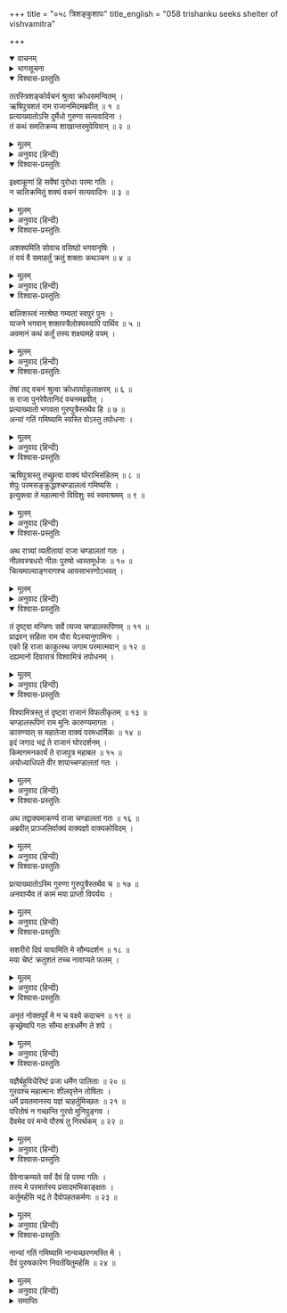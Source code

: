 +++
title = "०५८ त्रिशङ्कुशापः"
title_english = "058 trishanku seeks shelter of vishvamitra"

+++
<details open><summary>वाचनम्</summary>
<div caption="श्रीराम-हरिसीताराममूर्ति-घनपाठिभ्यां वचनम्" class="audioEmbed" src="https://archive.org/download/Ramayana-recitation-Sriram-harisItArAmamUrti-Ghanapaati-v2/Kanda_1/Kanda_1_BK-058-Thrishanku_Shapaha.mp3"></div>
</details>

<details><summary>भागसूचना</summary>

58. वसिष्ठ ऋषिके पुत्रोंका त्रिशंकुको डाँट बताकर घर लौटनेके लिये आज्ञा देना तथा उन्हें दूसरा पुरोहित बनानेके लिये उद्यत देख शाप-प्रदान और उनके शापसे चाण्डाल हुए त्रिशंकुका विश्वामित्रजीकी शरणमें जाना
</details>

<details open><summary>विश्वास-प्रस्तुतिः</summary>

ततस्त्रिशङ्कोर्वचनं श्रुत्वा क्रोधसमन्वितम् ।  
ऋषिपुत्रशतं राम राजानमिदमब्रवीत् ॥ १ ॥  
प्रत्याख्यातोऽसि दुर्मेधो गुरुणा सत्यवादिना ।  
तं कथं समतिक्रम्य शाखान्तरमुपेयिवान् ॥ २ ॥
</details>

<details><summary>मूलम्</summary>

ततस्त्रिशङ्कोर्वचनं श्रुत्वा क्रोधसमन्वितम् ।  
ऋषिपुत्रशतं राम राजानमिदमब्रवीत् ॥ १ ॥  
प्रत्याख्यातोऽसि दुर्मेधो गुरुणा सत्यवादिना ।  
तं कथं समतिक्रम्य शाखान्तरमुपेयिवान् ॥ २ ॥
</details>

<details><summary>अनुवाद (हिन्दी)</summary>

रघुनन्दन! राजा त्रिशंकुका यह वचन सुनकर वसिष्ठ मुनिके वे सौ पुत्र कुपित हो उनसे इस प्रकार बोले— ‘दुर्बुद्धे! तुम्हारे सत्यवादी गुरुने जब तुम्हें मना कर दिया है, तब तुमने उनका उल्लङ्घन करके दूसरी शाखाका आश्रय कैसे लिया? ॥ १-२ ॥
</details>

<details open><summary>विश्वास-प्रस्तुतिः</summary>

इक्ष्वाकूणां हि सर्वेषां पुरोधाः परमा गतिः ।  
न चातिक्रमितुं शक्यं वचनं सत्यवादिनः ॥ ३ ॥
</details>

<details><summary>मूलम्</summary>

इक्ष्वाकूणां हि सर्वेषां पुरोधाः परमा गतिः ।  
न चातिक्रमितुं शक्यं वचनं सत्यवादिनः ॥ ३ ॥
</details>

<details><summary>अनुवाद (हिन्दी)</summary>

‘समस्त इक्ष्वाकुवंशी क्षत्रियोंके लिये पुरोहित वसिष्ठजी ही परमगति हैं । उन सत्यवादी महात्माकी बातको कोई अन्यथा नहीं कर सकता ॥ ३ ॥
</details>

<details open><summary>विश्वास-प्रस्तुतिः</summary>

अशक्यमिति सोवाच वसिष्ठो भगवानृषिः ।  
तं वयं वै समाहर्तुं क्रतुं शक्ताः कथञ्चन ॥ ४ ॥
</details>

<details><summary>मूलम्</summary>

अशक्यमिति सोवाच वसिष्ठो भगवानृषिः ।  
तं वयं वै समाहर्तुं क्रतुं शक्ताः कथञ्चन ॥ ४ ॥
</details>

<details><summary>अनुवाद (हिन्दी)</summary>

‘जिस यज्ञकर्मको उन भगवान् वसिष्ठमुनिने असम्भव बताया है, उसे हमलोग कैसे कर सकते हैं ॥ ४ ॥
</details>

<details open><summary>विश्वास-प्रस्तुतिः</summary>

बालिशस्त्वं नरश्रेष्ठ गम्यतां स्वपुरं पुनः ।  
याजने भगवान् शक्तस्त्रैलोक्यस्यापि पार्थिव ॥ ५ ॥  
अवमानं कथं कर्तुं तस्य शक्ष्यामहे वयम् ।
</details>

<details><summary>मूलम्</summary>

बालिशस्त्वं नरश्रेष्ठ गम्यतां स्वपुरं पुनः ।  
याजने भगवान् शक्तस्त्रैलोक्यस्यापि पार्थिव ॥ ५ ॥  
अवमानं कथं कर्तुं तस्य शक्ष्यामहे वयम् ।
</details>

<details><summary>अनुवाद (हिन्दी)</summary>

‘नरश्रेष्ठ! तुम अभी नादान हो, अपने नगरको लौट जाओ । पृथ्वीनाथ! भगवान् वसिष्ठ तीनों लोकोंका यज्ञ करानेमें समर्थ हैं, हमलोग उनका अपमान कैसे कर सकेंगे’ ॥ ५ १/२ ॥
</details>

<details open><summary>विश्वास-प्रस्तुतिः</summary>

तेषां तद् वचनं श्रुत्वा क्रोधपर्याकुलाक्षरम् ॥ ६ ॥  
स राजा पुनरेवैतानिदं वचनमब्रवीत् ।  
प्रत्याख्यातो भगवता गुरुपुत्रैस्तथैव हि ॥ ७ ॥  
अन्यां गतिं गमिष्यामि स्वस्ति वोऽस्तु तपोधनाः ।
</details>

<details><summary>मूलम्</summary>

तेषां तद् वचनं श्रुत्वा क्रोधपर्याकुलाक्षरम् ॥ ६ ॥  
स राजा पुनरेवैतानिदं वचनमब्रवीत् ।  
प्रत्याख्यातो भगवता गुरुपुत्रैस्तथैव हि ॥ ७ ॥  
अन्यां गतिं गमिष्यामि स्वस्ति वोऽस्तु तपोधनाः ।
</details>

<details><summary>अनुवाद (हिन्दी)</summary>

गुरुपुत्रोंका वह क्रोधयुक्त वचन सुनकर राजा त्रिशंकुने पुनः उनसे इस प्रकार कहा—‘तपोधनो! भगवान् वसिष्ठने तो मुझे ठुकरा ही दिया था, आप गुरुपुत्रगण भी मेरी प्रार्थना नहीं स्वीकार कर रहे हैं; अतः आपका कल्याण हो, अब मैं दूसरे किसीकी शरणमें जाऊँगा’ ॥
</details>

<details open><summary>विश्वास-प्रस्तुतिः</summary>

ऋषिपुत्रास्तु तच्छ्रुत्वा वाक्यं घोराभिसंहितम् ॥ ८ ॥  
शेपुः परमसङ्क्रुद्धाश्चण्डालत्वं गमिष्यसि ।  
इत्युक्त्वा ते महात्मानो विविशुः स्वं स्वमाश्रमम् ॥ ९ ॥
</details>

<details><summary>मूलम्</summary>

ऋषिपुत्रास्तु तच्छ्रुत्वा वाक्यं घोराभिसंहितम् ॥ ८ ॥  
शेपुः परमसङ्क्रुद्धाश्चण्डालत्वं गमिष्यसि ।  
इत्युक्त्वा ते महात्मानो विविशुः स्वं स्वमाश्रमम् ॥ ९ ॥
</details>

<details><summary>अनुवाद (हिन्दी)</summary>

त्रिशंकुका यह घोर अभिसंधिपूर्ण वचन सुनकर महर्षिके पुत्रोंने अत्यन्त कुपित हो उन्हें शाप दे दिया—‘अरे! जा तू चाण्डाल हो जायगा ।’ ऐसा कहकर वे महात्मा अपने-अपने आश्रममें प्रविष्ट हो गये ॥ ८-९ ॥
</details>

<details open><summary>विश्वास-प्रस्तुतिः</summary>

अथ रात्र्यां व्यतीतायां राजा चण्डालतां गतः ।  
नीलवस्त्रधरो नीलः पुरुषो ध्वस्तमूर्धजः ॥ १० ॥  
चित्यमाल्याङ्गरागश्च आयसाभरणोऽभवत् ।
</details>

<details><summary>मूलम्</summary>

अथ रात्र्यां व्यतीतायां राजा चण्डालतां गतः ।  
नीलवस्त्रधरो नीलः पुरुषो ध्वस्तमूर्धजः ॥ १० ॥  
चित्यमाल्याङ्गरागश्च आयसाभरणोऽभवत् ।
</details>

<details><summary>अनुवाद (हिन्दी)</summary>

तदनन्तर रात व्यतीत होते ही राजा त्रिशंकु चाण्डाल हो गये । उनके शरीरका रंग नीला हो गया । कपड़े भी नीले हो गये । प्रत्येक अंगमें रुक्षता आ गयी । सिरके बाल छोटे-छोटे हो गये । सारे शरीरमें चिताकी राख-सी लिपट गयी । विभिन्न अंगोंमें यथास्थान लोहेके गहने पड़ गये ॥ १० १/२ ॥
</details>

<details open><summary>विश्वास-प्रस्तुतिः</summary>

तं दृष्ट्वा मन्त्रिणः सर्वे त्यज्य चण्डालरूपिणम् ॥ ११ ॥  
प्राद्रवन् सहिता राम पौरा येऽस्यानुगामिनः ।  
एको हि राजा काकुत्स्थ जगाम परमात्मवान् ॥ १२ ॥  
दह्यमानो दिवारात्रं विश्वामित्रं तपोधनम् ।
</details>

<details><summary>मूलम्</summary>

तं दृष्ट्वा मन्त्रिणः सर्वे त्यज्य चण्डालरूपिणम् ॥ ११ ॥  
प्राद्रवन् सहिता राम पौरा येऽस्यानुगामिनः ।  
एको हि राजा काकुत्स्थ जगाम परमात्मवान् ॥ १२ ॥  
दह्यमानो दिवारात्रं विश्वामित्रं तपोधनम् ।
</details>

<details><summary>अनुवाद (हिन्दी)</summary>

श्रीराम! अपने राजाको चाण्डालके रूपमें देखकर सब मन्त्री और पुरवासी जो उनके साथ आये थे, उन्हें छोड़कर भाग गये । ककुत्स्थनन्दन! वे धीरस्वभाव नरेश दिन-रात चिन्ताकी आगमें जलने लगे और अकेले ही तपोधन विश्वामित्रकी शरणमें गये ॥ ११-१२ १/२ ॥
</details>

<details open><summary>विश्वास-प्रस्तुतिः</summary>

विश्वामित्रस्तु तं दृष्ट्वा राजानं विफलीकृतम् ॥ १३ ॥  
चण्डालरूपिणं राम मुनिः कारुण्यमागतः ।  
कारुण्यात् स महातेजा वाक्यं परमधार्मिकः ॥ १४ ॥  
इदं जगाद भद्रं ते राजानं घोरदर्शनम् ।  
किमागमनकार्यं ते राजपुत्र महाबल ॥ १५ ॥  
अयोध्याधिपते वीर शापाच्चण्डालतां गतः ।
</details>

<details><summary>मूलम्</summary>

विश्वामित्रस्तु तं दृष्ट्वा राजानं विफलीकृतम् ॥ १३ ॥  
चण्डालरूपिणं राम मुनिः कारुण्यमागतः ।  
कारुण्यात् स महातेजा वाक्यं परमधार्मिकः ॥ १४ ॥  
इदं जगाद भद्रं ते राजानं घोरदर्शनम् ।  
किमागमनकार्यं ते राजपुत्र महाबल ॥ १५ ॥  
अयोध्याधिपते वीर शापाच्चण्डालतां गतः ।
</details>

<details><summary>अनुवाद (हिन्दी)</summary>

श्रीराम! विश्वामित्रने देखा राजाका जीवन निष्फल हो गया है । उन्हें चाण्डालके रूपमें देखकर उन महातेजस्वी परम धर्मात्मा मुनिके हृदयमें करुणा भर आयी । वे दयासे द्रवित होकर भयंकर दिखायी देनेवाले राजा त्रिशंकुसे इस प्रकार बोले—‘महाबली राजकुमार! तुम्हारा भला हो, यहाँ किस कामसे तुम्हारा आना हुआ है । वीर अयोध्यानरेश! जान पड़ता है तुम शापसे चाण्डालभावको प्राप्त हुए हो’ ॥ १३—१५ १/२ ॥
</details>

<details open><summary>विश्वास-प्रस्तुतिः</summary>

अथ तद्वाक्यमाकर्ण्य राजा चण्डालतां गतः ॥ १६ ॥  
अब्रवीत् प्राञ्जलिर्वाक्यं वाक्यज्ञो वाक्यकोविदम् ।
</details>

<details><summary>मूलम्</summary>

अथ तद्वाक्यमाकर्ण्य राजा चण्डालतां गतः ॥ १६ ॥  
अब्रवीत् प्राञ्जलिर्वाक्यं वाक्यज्ञो वाक्यकोविदम् ।
</details>

<details><summary>अनुवाद (हिन्दी)</summary>

विश्वामित्रकी बात सुनकर चाण्डालभावको प्राप्त हुए और वाणीके तात्पर्यको समझनेवाले राजा त्रिशंकुने हाथ जोड़कर वाक्यार्थकोविद विश्वामित्र मुनिसे इस प्रकार कहा— ॥ १६ १/२ ॥
</details>

<details open><summary>विश्वास-प्रस्तुतिः</summary>

प्रत्याख्यातोऽस्मि गुरुणा गुरुपुत्रैस्तथैव च ॥ १७ ॥  
अनवाप्यैव तं कामं मया प्राप्तो विपर्ययः ।
</details>

<details><summary>मूलम्</summary>

प्रत्याख्यातोऽस्मि गुरुणा गुरुपुत्रैस्तथैव च ॥ १७ ॥  
अनवाप्यैव तं कामं मया प्राप्तो विपर्ययः ।
</details>

<details><summary>अनुवाद (हिन्दी)</summary>

‘महर्षे! मुझे गुरु तथा गुरुपुत्रोंने ठुकरा दिया । मैं जिस मनोऽभीष्ट वस्तुको पाना चाहता था, उसे न पाकर इच्छाके विपरीत अनर्थका भागी हो गया ॥ १७ १/२ ॥
</details>

<details open><summary>विश्वास-प्रस्तुतिः</summary>

सशरीरो दिवं यायामिति मे सौम्यदर्शन ॥ १८ ॥  
मया चेष्टं क्रतुशतं तच्च नावाप्यते फलम् ।
</details>

<details><summary>मूलम्</summary>

सशरीरो दिवं यायामिति मे सौम्यदर्शन ॥ १८ ॥  
मया चेष्टं क्रतुशतं तच्च नावाप्यते फलम् ।
</details>

<details><summary>अनुवाद (हिन्दी)</summary>

‘सौम्यदर्शन मुनीश्वर! मैं चाहता था कि इसी शरीरसे स्वर्गको जाऊँ, परंतु यह इच्छा पूर्ण न हो सकी । मैंने सैकड़ों यज्ञ किये हैं; किंतु उनका भी कोई फल नहीं मिल रहा है ॥ १८ १/२ ॥
</details>

<details open><summary>विश्वास-प्रस्तुतिः</summary>

अनृतं नोक्तपूर्वं मे न च वक्ष्ये कदाचन ॥ १९ ॥  
कृच्छ्रेष्वपि गतः सौम्य क्षत्रधर्मेण ते शपे ।
</details>

<details><summary>मूलम्</summary>

अनृतं नोक्तपूर्वं मे न च वक्ष्ये कदाचन ॥ १९ ॥  
कृच्छ्रेष्वपि गतः सौम्य क्षत्रधर्मेण ते शपे ।
</details>

<details><summary>अनुवाद (हिन्दी)</summary>

‘सौम्य! मैं क्षत्रियधर्मकी शपथ खाकर आपसे कहता हूँ कि बड़े-से-बड़े सङ्कटमें पड़नेपर भी न तो पहले कभी मैंने मिथ्या भाषण किया है और न भविष्यमें ही कभी करूँगा ॥ १९ १/२ ॥
</details>

<details open><summary>विश्वास-प्रस्तुतिः</summary>

यज्ञैर्बहुविधैरिष्टं प्रजा धर्मेण पालिताः ॥ २० ॥  
गुरवश्च महात्मानः शीलवृत्तेन तोषिताः ।  
धर्मे प्रयतमानस्य यज्ञं चाहर्तुमिच्छतः ॥ २१ ॥  
परितोषं न गच्छन्ति गुरवो मुनिपुङ्गव ।  
दैवमेव परं मन्ये पौरुषं तु निरर्थकम् ॥ २२ ॥
</details>

<details><summary>मूलम्</summary>

यज्ञैर्बहुविधैरिष्टं प्रजा धर्मेण पालिताः ॥ २० ॥  
गुरवश्च महात्मानः शीलवृत्तेन तोषिताः ।  
धर्मे प्रयतमानस्य यज्ञं चाहर्तुमिच्छतः ॥ २१ ॥  
परितोषं न गच्छन्ति गुरवो मुनिपुङ्गव ।  
दैवमेव परं मन्ये पौरुषं तु निरर्थकम् ॥ २२ ॥
</details>

<details><summary>अनुवाद (हिन्दी)</summary>

‘मैंने नाना प्रकारके यज्ञोंका अनुष्ठान किया, प्रजाजनोंकी धर्मपूर्वक रक्षा की और शील एवं सदाचारके द्वारा महात्माओं तथा गुरुजनोंको संतुष्ट रखनेका प्रयास किया । इस समय भी मैं यज्ञ करना चाहता था; अतः मेरा यह प्रयत्न धर्मके लिये ही था । मुनिप्रवर! तो भी मेरे गुरुजन मुझपर संतुष्ट न हो सके । यह देखकर मैं दैवको ही बड़ा मानता हूँ । पुरुषार्थ तो निरर्थक जान पड़ता है ॥ २०—२२ ॥
</details>

<details open><summary>विश्वास-प्रस्तुतिः</summary>

दैवेनाक्रम्यते सर्वं दैवं हि परमा गतिः ।  
तस्य मे परमार्तस्य प्रसादमभिकाङ्क्षतः ।  
कर्तुमर्हसि भद्रं ते दैवोपहतकर्मणः ॥ २३ ॥
</details>

<details><summary>मूलम्</summary>

दैवेनाक्रम्यते सर्वं दैवं हि परमा गतिः ।  
तस्य मे परमार्तस्य प्रसादमभिकाङ्क्षतः ।  
कर्तुमर्हसि भद्रं ते दैवोपहतकर्मणः ॥ २३ ॥
</details>

<details><summary>अनुवाद (हिन्दी)</summary>

‘दैव सबपर आक्रमण करता है । दैव ही सबकी परमगति है । मुने! मैं अत्यन्त आर्त होकर आपकी कृपा चाहता हूँ । दैवने मेरे पुरुषार्थको दबा दिया है । आपका भला हो । आप मुझपर अवश्य कृपा करें ॥ २३ ॥
</details>

<details open><summary>विश्वास-प्रस्तुतिः</summary>

नान्यां गतिं गमिष्यामि नान्यच्छरणमस्ति मे ।  
दैवं पुरुषकारेण निवर्तयितुमर्हसि ॥ २४ ॥
</details>

<details><summary>मूलम्</summary>

नान्यां गतिं गमिष्यामि नान्यच्छरणमस्ति मे ।  
दैवं पुरुषकारेण निवर्तयितुमर्हसि ॥ २४ ॥
</details>

<details><summary>अनुवाद (हिन्दी)</summary>

‘अब मैं आपके सिवा दूसरे किसीकी शरणमें नहीं जाऊँगा । दूसरा कोई मुझे शरण देनेवाला है भी नहीं । आप ही अपने पुरुषार्थसे मेरे दुर्दैवको पलट सकते हैं’ ॥ २४ ॥
</details>

<details><summary>समाप्तिः</summary>

इत्यार्षे श्रीमद्रामायणे वाल्मीकीये आदिकाव्ये बालकाण्डेऽष्टपञ्चाशः सर्गः ॥ ५८ ॥  
इस प्रकार श्रीवाल्मीकिनिर्मित आर्षरामायण आदिकाव्यके बालकाण्डमें अट्ठावनवाँ सर्ग पूरा हुआ ॥ ५८ ॥
</details>

